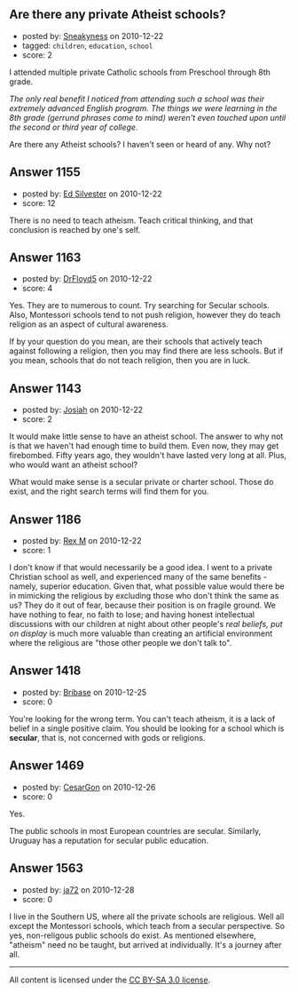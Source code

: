 ## Are there any private Atheist schools?

- posted by: [Sneakyness](https://stackexchange.com/users/-1/170-sneakyness) on 2010-12-22
- tagged: `children`, `education`, `school`
- score: 2

I attended multiple private Catholic schools from Preschool through 8th grade. 

*The only real benefit I noticed from attending such a school was their extremely advanced English program. The things we were learning in the 8th grade (gerrund phrases come to mind) weren't even touched upon until the second or third year of college.* 

Are there any Atheist schools? I haven't seen or heard of any. Why not?


## Answer 1155

- posted by: [Ed Silvester](https://stackexchange.com/users/-1/236-ed-silvester) on 2010-12-22
- score: 12

There is no need to teach atheism. Teach critical thinking, and that conclusion is reached by one's self. 


## Answer 1163

- posted by: [DrFloyd5](https://stackexchange.com/users/-1/311-drfloyd5) on 2010-12-22
- score: 4

Yes. They are to numerous to count. Try searching for Secular schools. Also, Montessori schools tend to not push religion, however they do teach religion as an aspect of cultural awareness.

If by your question do you mean, are their schools that actively teach against following a religion, then you may find there are less schools. But if you mean, schools that do not teach religion, then you are in luck.


## Answer 1143

- posted by: [Josiah](https://stackexchange.com/users/-1/88-josiah) on 2010-12-22
- score: 2

It would make little sense to have an atheist school. The answer to why not is that we haven't had enough time to build them. Even now, they may get firebombed. Fifty years ago, they wouldn't have lasted very long at all. Plus, who would want an atheist school?

What would make sense is a secular private or charter school. Those do exist, and the right search terms will find them for you.


## Answer 1186

- posted by: [Rex M](https://stackexchange.com/users/-1/324-rex-m) on 2010-12-22
- score: 1

I don't know if that would necessarily be a good idea. I went to a private Christian school as well, and experienced many of the same benefits - namely, superior education. Given that,  what possible value would there be in mimicking the religious by excluding those who don't think the same as us? They do it out of fear, because their position is on fragile ground. We have nothing to fear, no faith to lose; and having honest intellectual discussions with our children at night about other people's *real beliefs, put on display* is much more valuable than creating an artificial environment where the religious are "those other people we don't talk to".


## Answer 1418

- posted by: [Bribase](https://stackexchange.com/users/-1/496-bribase) on 2010-12-25
- score: 0

You're looking for the wrong term. You can't teach atheism, it is a lack of belief in a single positive claim. You should be looking for a school which is **secular**, that is, not concerned with gods or religions.


## Answer 1469

- posted by: [CesarGon](https://stackexchange.com/users/-1/80-cesargon) on 2010-12-26
- score: 0

Yes.

The public schools in most European countries are secular. Similarly, Uruguay has a reputation for secular public education.


## Answer 1563

- posted by: [ja72](https://stackexchange.com/users/-1/567-ja72) on 2010-12-28
- score: 0

I live in the Southern US, where all the private schools are religious. Well all except the Montessori schools, which teach from a secular perspective. So yes, non-religous public schools do exist. As mentioned elsewhere, "atheism" need no be taught, but arrived at individually. It's a journey after all.



---

All content is licensed under the [CC BY-SA 3.0 license](https://creativecommons.org/licenses/by-sa/3.0/).

